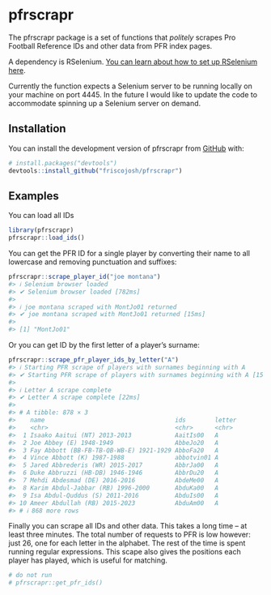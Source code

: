 
<!-- README.md is generated from README.Rmd. Please edit that file -->

# pfrscrapr

<!-- badges: start -->
<!-- badges: end -->

The pfrscrapr package is a set of functions that *politely* scrapes Pro
Football Reference IDs and other data from PFR index pages.

A dependency is RSelenium. [You can learn about how to set up RSelenium
here](https://www.youtube.com/watch?v=GnpJujF9dBw&t=10s).

Currently the function expects a Selenium server to be running locally
on your machine on port 4445. In the future I would like to update the
code to accommodate spinning up a Selenium server on demand.

## Installation

You can install the development version of pfrscrapr from
[GitHub](https://github.com/) with:

``` r
# install.packages("devtools")
devtools::install_github("friscojosh/pfrscrapr")
```

## Examples

You can load all IDs

``` r
library(pfrscrapr)
pfrscrapr::load_ids()
```

You can get the PFR ID for a single player by converting their name to
all lowercase and removing punctuation and suffixes:

``` r
pfrscrapr::scrape_player_id("joe montana")
#> ℹ Selenium browser loaded
#> ✔ Selenium browser loaded [782ms]
#> 
#> ℹ joe montana scraped with MontJo01 returned
#> ✔ joe montana scraped with MontJo01 returned [15ms]
#> 
#> [1] "MontJo01"
```

Or you can get ID by the first letter of a player’s surname:

``` r
pfrscrapr::scrape_pfr_player_ids_by_letter("A")
#> ℹ Starting PFR scrape of players with surnames beginning with A
#> ✔ Starting PFR scrape of players with surnames beginning with A [15.6s]
#> 
#> ℹ Letter A scrape complete
#> ✔ Letter A scrape complete [22ms]
#> 
#> # A tibble: 878 × 3
#>    name                                    ids        letter
#>    <chr>                                   <chr>      <chr> 
#>  1 Isaako Aaitui (NT) 2013-2013            AaitIs00   A     
#>  2 Joe Abbey (E) 1948-1949                 AbbeJo20   A     
#>  3 Fay Abbott (BB-FB-TB-QB-WB-E) 1921-1929 AbboFa20   A     
#>  4 Vince Abbott (K) 1987-1988              abbotvin01 A     
#>  5 Jared Abbrederis (WR) 2015-2017         AbbrJa00   A     
#>  6 Duke Abbruzzi (HB-DB) 1946-1946         AbbrDu20   A     
#>  7 Mehdi Abdesmad (DE) 2016-2016           AbdeMe00   A     
#>  8 Karim Abdul-Jabbar (RB) 1996-2000       AbduKa00   A     
#>  9 Isa Abdul-Quddus (S) 2011-2016          AbduIs00   A     
#> 10 Ameer Abdullah (RB) 2015-2023           AbduAm00   A     
#> # ℹ 868 more rows
```

Finally you can scrape all IDs and other data. This takes a long time –
at least three minutes. The total number of requests to PFR is low
however: just 26, one for each letter in the alphabet. The rest of the
time is spent running regular expressions. This scape also gives the
positions each player has played, which is useful for matching.

``` r
# do not run
# pfrscrapr::get_pfr_ids()
```
